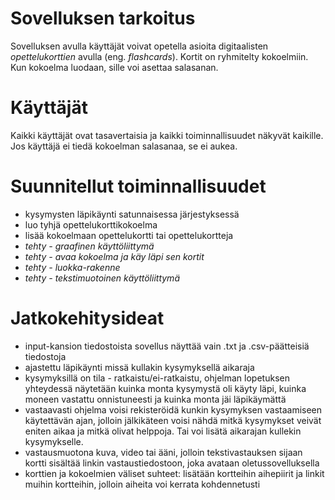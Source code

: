 # Sovelluksen tarkoitus 
Sovelluksen avulla käyttäjät voivat opetella asioita digitaalisten _opettelukorttien_ avulla (eng. _flashcards_). Kortit on ryhmitelty kokoelmiin. Kun kokoelma luodaan, sille voi asettaa salasanan.  

# Käyttäjät
Kaikki käyttäjät ovat tasavertaisia ja kaikki toiminnallisuudet näkyvät kaikille. Jos käyttäjä ei tiedä kokoelman salasanaa, se ei aukea. 

# Suunnitellut toiminnallisuudet
- kysymysten läpikäynti satunnaisessa järjestyksessä
- luo tyhjä opettelukorttikokoelma
- lisää kokoelmaan opettelukortti tai opettelukortteja
- _tehty - graafinen käyttöliittymä_
- _tehty - avaa kokoelma ja käy läpi sen kortit_
- _tehty - luokka-rakenne_
- _tehty - tekstimuotoinen käyttöliittymä_


# Jatkokehitysideat
- input-kansion tiedostoista sovellus näyttää vain .txt ja .csv-päätteisiä tiedostoja  
- ajastettu läpikäynti missä kullakin kysymyksellä aikaraja
- kysymyksillä on tila - ratkaistu/ei-ratkaistu, ohjelman lopetuksen yhteydessä näytetään kuinka monta kysymystä oli käyty läpi, kuinka moneen vastattu onnistuneesti ja kuinka monta jäi läpikäymättä
- vastaavasti ohjelma voisi rekisteröidä kunkin kysymyksen vastaamiseen käytettävän ajan, jolloin jälkikäteen voisi nähdä mitkä kysymykset veivät eniten aikaa ja mitkä olivat helppoja. Tai voi lisätä aikarajan kullekin kysymykselle.
- vastausmuotona kuva, video tai ääni, jolloin tekstivastauksen sijaan kortti sisältää linkin vastaustiedostoon, joka avataan oletussovelluksella
- korttien ja kokoelmien väliset suhteet: lisätään kortteihin aihepiirit ja linkit muihin kortteihin, jolloin aiheita voi kerrata kohdennetusti  
